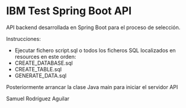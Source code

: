 # IBM Test Spring Boot API
API backend desarrollada en Spring Boot para el proceso de selección.

Instrucciones:
- Ejecutar fichero script.sql o todos los ficheros SQL localizados en resources en este orden:
- CREATE_DATABASE.sql
- CREATE_TABLE.sql
- GENERATE_DATA.sql

Posteriormente arrancar la clase Java main para iniciar el servidor API

Samuel Rodríguez Aguilar
